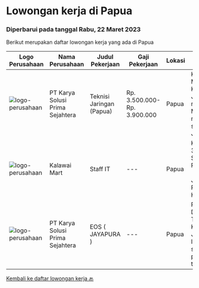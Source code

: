 
  # Lowongan kerja di Papua

  ### Diperbarui pada tanggal Rabu, 22 Maret 2023

  Berikut merupakan daftar lowongan kerja yang ada di Papua

  |Logo Perusahaan | Nama Perusahaan | Judul Pekerjaan | Gaji Pekerjaan | Lokasi | Deskripsi | Tanggal diunggah | Pranala |
  | -------------- | --------------- | --------------- | --------- | --------- | -------------- | ------- | ----------- |
  |![logo-perusahaan](https://image-service-cdn.seek.com.au/bb0f2c313297f2db3d497466b95d7da85644edc0/ee4dce1061f3f616224767ad58cb2fc751b8d2dc)|PT Karya Solusi Prima Sejahtera|Teknisi Jaringan (Papua)|Rp. 3.500.000-Rp. 3.900.000|Papua|KUALIFIKASI : Lulusan Min SMK Teknik Komputer dan Jaringan Usia maksimal 26 tahun Memiliki pengalaman minimal 1 tahun sebagai Teknisi Jaringan...|Selasa, 21 Maret 2023|https://www.jobstreet.co.id/id/job/teknisi-jaringan-papua-4269569?token=0~d8a232c2-3108-44e5-b535-39da14a1f5b5&sectionRank=1&jobId=jobstreet-id-job-4269569|
|![logo-perusahaan](https://i.ibb.co/sqvTCh9/112815900-stock-vector-no-image-available-icon-flat-vector.webp)|Kalawai Mart|Staff IT|---|Papua|Kualifikasi:  Usia 18 - 35 Tahun  Lulusan SMA/S1 IT Pengalaman 1 tahun  Menguasai Sistem Jaringan  Menguasai Program Software dan Hardware  Nilai Plus...|Sabtu, 18 Maret 2023|https://www.jobstreet.co.id/id/job/staff-it-4267398?token=0~d8a232c2-3108-44e5-b535-39da14a1f5b5&sectionRank=2&jobId=jobstreet-id-job-4267398|
|![logo-perusahaan](https://image-service-cdn.seek.com.au/bb0f2c313297f2db3d497466b95d7da85644edc0/ee4dce1061f3f616224767ad58cb2fc751b8d2dc)|PT Karya Solusi Prima Sejahtera|EOS ( JAYAPURA )|---|Papua|Pendidikan minimal D3 Telekomunikasi/Teknik Komputer Jaringan/Teknik Informatika dan sejenisnya; Memiliki pengalaman sebagai teknisi/engineer di...|Jumat, 17 Maret 2023|https://www.jobstreet.co.id/id/job/eos-jayapura-4253565?token=0~d8a232c2-3108-44e5-b535-39da14a1f5b5&sectionRank=3&jobId=jobstreet-id-job-4253565|


  [Kembali ke daftar lowongan kerja 🔙](../README.md#daftar-lowongan-kerja)
  